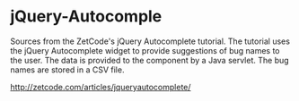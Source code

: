 # jQuery-Autocomple
Sources from the ZetCode's jQuery Autocomplete tutorial. The tutorial uses
the jQuery Autocomplete widget to provide suggestions of bug names to
the user. The data is provided to the component by a Java servlet.
The bug names are stored in a CSV file.

http://zetcode.com/articles/jqueryautocomplete/
